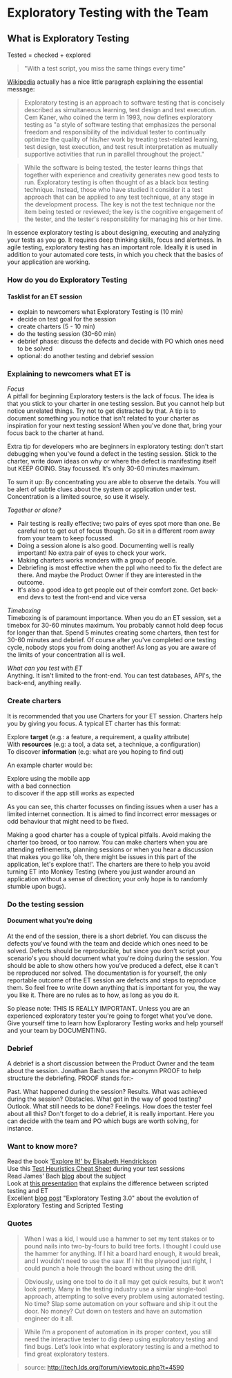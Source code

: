 
# Exploratory Testing with the Team 

## What is Exploratory Testing
Tested = checked + explored

> "With a test script, you miss the same things every time"

[Wikipedia](http://en.wikipedia.org/wiki/Exploratory_testing) actually has a nice little paragraph explaining the essential message:

> Exploratory testing is an approach to software testing that is concisely described as simultaneous learning, test design and test execution. Cem Kaner, who coined the term in 1993, now defines exploratory testing as "a style of software testing that emphasizes the personal freedom and responsibility of the individual tester to continually optimize the quality of his/her work by treating test-related learning, test design, test execution, and test result interpretation as mutually supportive activities that run in parallel throughout the project."

> While the software is being tested, the tester learns things that together with experience and creativity generates new good tests to run. Exploratory testing is often thought of as a black box testing technique. Instead, those who have studied it consider it a test approach that can be applied to any test technique, at any stage in the development process. The key is not the test technique nor the item being tested or reviewed; the key is the cognitive engagement of the tester, and the tester's responsibility for managing his or her time.

In essence exploratory testing is about designing, executing and analyzing your tests as you go. It requires deep thinking skills, focus and alertness. In agile testing, exploratory testing has an important role. Ideally it is used in addition to your automated core tests, in which you check that the basics of your application are working.  

### How do you do Exploratory Testing 
#### Tasklist for an ET session
* explain to newcomers what Exploratory Testing is (10 min) 
* decide on test goal for the session
* create charters (5 - 10 min) 
* do the testing session (30-60 min) 
* debrief phase: discuss the defects and decide with PO which ones need to be solved 
* optional: do another testing and debrief session

### Explaining to newcomers what ET is
*Focus*  
A pitfall for beginning Exploratory testers is the lack of focus. The idea is that you stick to your charter in one testing session. But you cannot help but notice unrelated things. Try not to get distracted by that. A tip is to document something you notice that isn't related to your charter as inspiration for your next testing session! When you've done that, bring your focus back to the charter at hand. 

Extra tip for developers who are beginners in exploratory testing: don't start debugging when you've found a defect in the testing session. Stick to the charter, write down ideas on why or where the defect is manifesting itself but KEEP GOING. Stay focussed. It's only 30-60 minutes maximum.

To sum it up: By concentrating you are able to observe the details. You will be alert of subtle clues about the system or application under test. Concentration is a limited source, so use it wisely.

*Together or alone?*  
* Pair testing is really effective; two pairs of eyes spot more than one. Be careful not to get out of focus though. Go sit in a different room away from your team to keep focussed.
* Doing a session alone is also good. Documenting well is really important! No extra pair of eyes to check your work.
* Making charters works wonders with a group of people.
* Debriefing is most effective when the ppl who need to fix the defect are there. And maybe the Product Owner if they are interested in the outcome.
* It's also a good idea to get people out of their comfort zone. Get back-end devs to test the front-end and vice versa

*Timeboxing*  
Timeboxing is of paramount importance. When you do an ET session, set a timebox for 30-60 minutes maximum. You probably cannot hold deep focus for longer than that. Spend 5 minutes creating some charters, then test for 30-60 minutes and debrief. Of course after you've completed one testing cycle, nobody stops you from doing another! As long as you are aware of the limits of your concentration all is well. 

*What can you test with ET*  
Anything. It isn't limited to the front-end. You can test databases, API's, the back-end, anything really.

### Create charters
It is recommended that you use Charters for your ET session. Charters help you by giving you focus. A typical ET charter has this format:

Explore **target** (e.g.: a feature, a requirement, a quality attribute)   
With **resources** (e.g: a tool, a data set, a technique, a configuration)    
To discover **information** (e.g: what are you hoping to find out)  


An example charter would be:

Explore using the mobile app  
with a bad connection  
to discover if the app still works as expected

 
As you can see, this charter focusses on finding issues when a user has a limited internet connection. It is aimed to find incorrect error messages or odd behaviour that might need to be fixed. 

Making a good charter has a couple of typical pitfalls. Avoid making the charter too broad, or too narrow. You can make charters when you are attending refinements, planning sessions or when you hear a discussion that makes you go like 'oh, there might be issues in this part of the application, let's explore that!'. The charters are there to help you avoid turning ET into Monkey Testing (where you just wander around an application without a sense of direction; your only hope is to randomly stumble upon bugs).

### Do the testing session
#### Document what you're doing
At the end of the session, there is a short debrief. You can discuss the defects you've found with the team and decide which ones need to be solved. Defects should be reproducible, but since you don't script your scenario's you should document what you're doing during the session. You should be able to show others how you've produced a defect, else it can't be reproduced nor solved. The documentation is for yourself, the only reportable outcome of the ET session are defects and steps to reproduce them. So feel free to write down anything that is important for you, the way you like it. There are no rules as to how, as long as you do it.

So please note: THIS IS REALLY IMPORTANT. Unless you are an experienced exploratory tester you're going to forget what you've done. Give yourself time to learn how Explorarory Testing works and help yourself and your team by DOCUMENTING.  

### Debrief
A debrief is a short discussion between the Product Owner and the team about the session. Jonathan Bach uses the aconymn PROOF to help structure the debriefing. PROOF stands for:-

Past. What happened during the session?
Results. What was achieved during the session?
Obstacles. What got in the way of good testing?
Outlook. What still needs to be done?
Feelings. How does the tester feel about all this?
Don't forget to do a debrief, it is really important. Here you can decide with the team and PO which bugs are worth solving, for instance.

### Want to know more?
Read the book ['Explore It!' by Elisabeth Hendrickson](https://www.amazon.com/Explore-It-Increase-Confidence-Exploratory/dp/1937785025)  
Use this [Test Heuristics Cheat Sheet](http://testobsessed.com/wp-content/uploads/2011/04/testheuristicscheatsheetv1.pdf) during your test sessions  
Read James' Bach [blog](http://www.satisfice.com/articles/what_is_et.shtml) about the subject  
Look at [this presentation](http://www.kaner.com/pdfs/QAIExploring.pdf) that explains the difference between scripted testing and ET  
Excellent [blog post](http://www.satisfice.com/blog/archives/1509) "Exploratory Testing 3.0" about the evolution of Exploratory Testing and Scripted Testing
 

### Quotes
> When I was a kid, I would use a hammer to set my tent stakes or to pound nails into two-by-fours to build tree forts. I thought I could use the hammer for anything. If I hit a board hard enough, it would break, and I wouldn’t need to use the saw. If I hit the plywood just right, I could punch a hole through the board without using the drill.

> Obviously, using one tool to do it all may get quick results, but it won’t look pretty. Many in the testing industry use a similar single-tool approach, attempting to solve every problem using automated testing. No time? Slap some automation on your software and ship it out the door. No money? Cut down on testers and have an automation engineer do it all.

>While I’m a proponent of automation in its proper context, you still need the interactive tester to dig deep using exploratory testing and find bugs. Let’s look into what exploratory testing is and a method to find great exploratory testers.

>source: http://tech.lds.org/forum/viewtopic.php?t=4590
